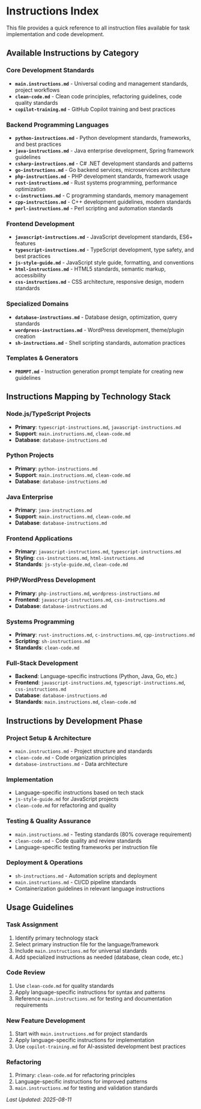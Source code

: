 # Instructions Index

This file provides a quick reference to all instruction files available for task implementation and code development.

## Available Instructions by Category

### Core Development Standards
- **`main.instructions.md`** - Universal coding and management standards, project workflows
- **`clean-code.md`** - Clean code principles, refactoring guidelines, code quality standards
- **`copilot-training.md`** - GitHub Copilot training and best practices

### Backend Programming Languages
- **`python-instructions.md`** - Python development standards, frameworks, and best practices
- **`java-instructions.md`** - Java enterprise development, Spring framework guidelines
- **`csharp-instructions.md`** - C# .NET development standards and patterns
- **`go-instructions.md`** - Go backend services, microservices architecture
- **`php-instructions.md`** - PHP development standards, framework usage
- **`rust-instructions.md`** - Rust systems programming, performance optimization
- **`c-instructions.md`** - C programming standards, memory management
- **`cpp-instructions.md`** - C++ development guidelines, modern standards
- **`perl-instructions.md`** - Perl scripting and automation standards

### Frontend Development
- **`javascript-instructions.md`** - JavaScript development standards, ES6+ features
- **`typescript-instructions.md`** - TypeScript development, type safety, and best practices
- **`js-style-guide.md`** - JavaScript style guide, formatting, and conventions
- **`html-instructions.md`** - HTML5 standards, semantic markup, accessibility
- **`css-instructions.md`** - CSS architecture, responsive design, modern standards

### Specialized Domains
- **`database-instructions.md`** - Database design, optimization, query standards
- **`wordpress-instructions.md`** - WordPress development, theme/plugin creation
- **`sh-instructions.md`** - Shell scripting standards, automation practices

### Templates & Generators
- **`PROMPT.md`** - Instruction generation prompt template for creating new guidelines

## Instructions Mapping by Technology Stack

### Node.js/TypeScript Projects
- **Primary**: `typescript-instructions.md`, `javascript-instructions.md`
- **Support**: `main.instructions.md`, `clean-code.md`
- **Database**: `database-instructions.md`

### Python Projects
- **Primary**: `python-instructions.md`
- **Support**: `main.instructions.md`, `clean-code.md`
- **Database**: `database-instructions.md`

### Java Enterprise
- **Primary**: `java-instructions.md`
- **Support**: `main.instructions.md`, `clean-code.md`
- **Database**: `database-instructions.md`

### Frontend Applications
- **Primary**: `javascript-instructions.md`, `typescript-instructions.md`
- **Styling**: `css-instructions.md`, `html-instructions.md`
- **Standards**: `js-style-guide.md`, `clean-code.md`

### PHP/WordPress Development
- **Primary**: `php-instructions.md`, `wordpress-instructions.md`
- **Frontend**: `javascript-instructions.md`, `css-instructions.md`
- **Database**: `database-instructions.md`

### Systems Programming
- **Primary**: `rust-instructions.md`, `c-instructions.md`, `cpp-instructions.md`
- **Scripting**: `sh-instructions.md`
- **Standards**: `clean-code.md`

### Full-Stack Development
- **Backend**: Language-specific instructions (Python, Java, Go, etc.)
- **Frontend**: `javascript-instructions.md`, `typescript-instructions.md`, `css-instructions.md`
- **Database**: `database-instructions.md`
- **Standards**: `main.instructions.md`, `clean-code.md`

## Instructions by Development Phase

### Project Setup & Architecture
- `main.instructions.md` - Project structure and standards
- `clean-code.md` - Code organization principles
- `database-instructions.md` - Data architecture

### Implementation
- Language-specific instructions based on tech stack
- `js-style-guide.md` for JavaScript projects
- `clean-code.md` for refactoring and quality

### Testing & Quality Assurance
- `main.instructions.md` - Testing standards (80% coverage requirement)
- `clean-code.md` - Code quality and review standards
- Language-specific testing frameworks per instruction file

### Deployment & Operations
- `sh-instructions.md` - Automation scripts and deployment
- `main.instructions.md` - CI/CD pipeline standards
- Containerization guidelines in relevant language instructions

## Usage Guidelines

### Task Assignment
1. Identify primary technology stack
2. Select primary instruction file for the language/framework
3. Include `main.instructions.md` for universal standards
4. Add specialized instructions as needed (database, clean code, etc.)

### Code Review
1. Use `clean-code.md` for quality standards
2. Apply language-specific instructions for syntax and patterns
3. Reference `main.instructions.md` for testing and documentation requirements

### New Feature Development
1. Start with `main.instructions.md` for project standards
2. Apply language-specific instructions for implementation
3. Use `copilot-training.md` for AI-assisted development best practices

### Refactoring
1. Primary: `clean-code.md` for refactoring principles
2. Language-specific instructions for improved patterns
3. `main.instructions.md` for testing and validation standards

*Last Updated: 2025-08-11*